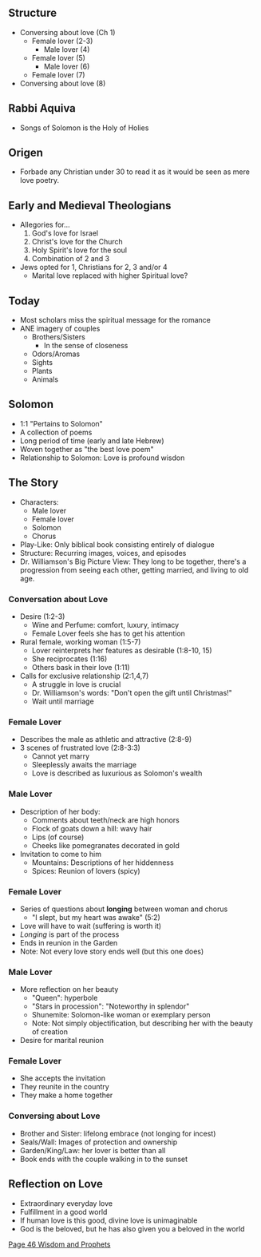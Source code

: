 ## Structure

- Conversing about love (Ch 1)
	- Female lover (2-3)
		- Male lover (4)
	- Female lover (5)
		- Male lover (6)
	- Female lover (7)
- Conversing about love (8)

## Rabbi Aquiva

- Songs of Solomon is the Holy of Holies

## Origen

- Forbade any Christian under 30 to read it as it would be seen as mere love poetry.

## Early and Medieval Theologians

- Allegories for...
	1. God's love for Israel
	2. Christ's love for the Church
	3. Holy Spirit's love for the soul
	4. Combination of 2 and 3
- Jews opted for 1, Christians for 2, 3 and/or 4
	- Marital love replaced with higher Spiritual love?

## Today

- Most scholars miss the spiritual message for the romance
- ANE imagery of couples
	- Brothers/Sisters
		- In the sense of closeness
	- Odors/Aromas
	- Sights
	- Plants
	- Animals

## Solomon

- 1:1 "Pertains to Solomon"
- A collection of poems
- Long period of time (early and late Hebrew)
- Woven together as "the best love poem"
- Relationship to Solomon: Love is profound wisdon

## The Story

- Characters:
	- Male lover
	- Female lover
	- Solomon
	- Chorus
- Play-Like: Only biblical book consisting entirely of dialogue
- Structure: Recurring images, voices, and episodes
- Dr. Williamson's Big Picture View: They long to be together, there's a progression from seeing each other, getting married, and living to old age.

### Conversation about Love

- Desire (1:2-3)
	- Wine and Perfume: comfort, luxury, intimacy
	- Female Lover feels she has to get his attention
- Rural female, working woman (1:5-7)
	- Lover reinterprets her features as desirable (1:8-10, 15)
	- She reciprocates (1:16)
	- Others bask in their love (1:11)
- Calls for exclusive relationship (2:1,4,7)
	- A struggle in love is crucial
	- Dr. Williamson's words: "Don't open the gift until Christmas!"
	- Wait until marriage

### Female Lover

- Describes the male as athletic and attractive (2:8-9)
- 3 scenes of frustrated love (2:8-3:3)
	- Cannot yet marry
	- Sleeplessly awaits the marriage
	- Love is described as luxurious as Solomon's wealth

### Male Lover

- Description of her body:
	- Comments about teeth/neck are high honors
	- Flock of goats down a hill: wavy hair
	- Lips (of course)
	- Cheeks like pomegranates decorated in gold
- Invitation to come to him
	- Mountains: Descriptions of her hiddenness
	- Spices: Reunion of lovers (spicy)

### Female Lover

- Series of questions about **longing** between woman and chorus
	- "I slept, but my heart was awake" (5:2)
- Love will have to wait (suffering is worth it)
- *Longing* is part of the process
- Ends in reunion in the Garden
- Note: Not every love story ends well (but this one does)

### Male Lover

- More reflection on her beauty
	- "Queen": hyperbole
	- "Stars in procession": "Noteworthy in splendor"
	- Shunemite: Solomon-like woman or exemplary person
	- Note: Not simply objectification, but describing her with the beauty of creation
- Desire for marital reunion

### Female Lover

- She accepts the invitation
- They reunite in the country
- They make a home together

### Conversing about Love

- Brother and Sister: lifelong embrace (not longing for incest)
- Seals/Wall: Images of protection and ownership
- Garden/King/Law: her lover is better than all
- Book ends with the couple walking in to the sunset

## Reflection on Love

- Extraordinary everyday love
- Fulfillment in a good world
- If human love is this good, divine love is unimaginable
- God is the beloved, but he has also given you a beloved in the world

[Page 46 Wisdom and Prophets](Page%2046%20Wisdom%20and%20Prophets.md)